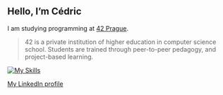 ## Hello, I’m Cédric
I am studying programming at [42 Prague](https://www.42prague.com/).

> 42 is a private institution of higher education in computer science school. Students are trained through peer-to-peer pedagogy, and project-based learning.

[![My Skills](https://skillicons.dev/icons?i=c,js,html,css)](https://skillicons.dev)

[My LinkedIn profile](https://www.linkedin.com/in/cedvid/)

